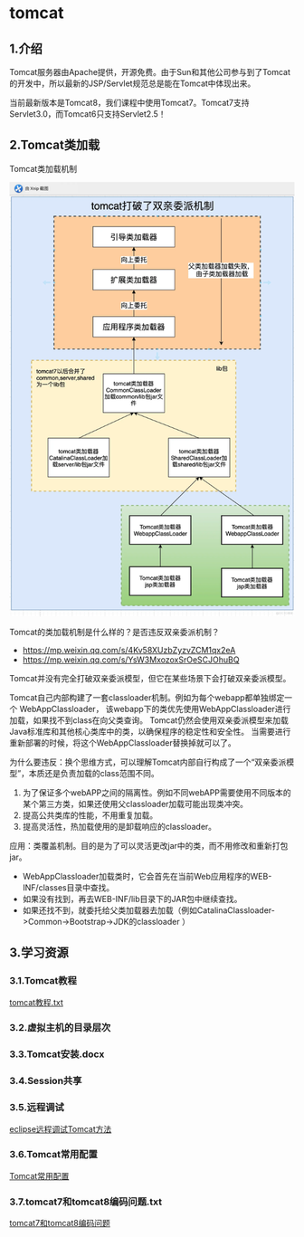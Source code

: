 # tomcat

## 1.介绍
Tomcat服务器由Apache提供，开源免费。由于Sun和其他公司参与到了Tomcat的开发中，所以最新的JSP/Servlet规范总是能在Tomcat中体现出来。

当前最新版本是Tomcat8，我们课程中使用Tomcat7。Tomcat7支持Servlet3.0，而Tomcat6只支持Servlet2.5！

## 2.Tomcat类加载
Tomcat类加载机制

![](img/tomcat/21551df3.png)

Tomcat的类加载机制是什么样的？是否违反双亲委派机制？
- https://mp.weixin.qq.com/s/4Kv58XUzbZyzvZCM1qx2eA
- https://mp.weixin.qq.com/s/YsW3MxozoxSrOeSCJOhuBQ

Tomcat并没有完全打破双亲委派模型，但它在某些场景下会打破双亲委派模型。

Tomcat自己内部构建了一套classloader机制。例如为每个webapp都单独绑定一个 WebAppClassloader，
该webapp下的类优先使用WebAppClassloader进行加载，如果找不到class在向父类查询。
Tomcat仍然会使用双亲委派模型来加载Java标准库和其他核心类库中的类，以确保程序的稳定性和安全性。
当需要进行重新部署的时候，将这个WebAppClassloader替换掉就可以了。

为什么要违反：换个思维方式，可以理解Tomcat内部自行构成了一个“双亲委派模型”，本质还是负责加载的class范围不同。
1. 为了保证多个webAPP之间的隔离性。例如不同webAPP需要使用不同版本的某个第三方类，如果还使用父classloader加载可能出现类冲突。
2. 提高公共类库的性能，不用重复加载。
3. 提高灵活性，热加载使用的是卸载响应的classloader。

应用：类覆盖机制。目的是为了可以灵活更改jar中的类，而不用修改和重新打包jar。
- WebAppClassloader加载类时，它会首先在当前Web应用程序的WEB-INF/classes目录中查找。 
- 如果没有找到，再去WEB-INF/lib目录下的JAR包中继续查找。
- 如果还找不到，就委托给父类加载器去加载（例如CatalinaClassloader->Common->Bootstrap->JDK的classloader ）

## 3.学习资源

### 3.1.Tomcat教程

<a target="_blank" href="./tomcat/tomcat">tomcat教程.txt</a>

<div name="wordShowDiv" word-url="./tomcat/Tomcat教程.docx"></div>

### 3.2.虚拟主机的目录层次

<div name="wordShowDiv" word-url="./tomcat/虚拟主机的目录层次.docx"></div>

### 3.3.Tomcat安装.docx

<div name="wordShowDiv" word-url="./tomcat/Tomcat安装.docx"></div>

### 3.4.Session共享

<div name="wordShowDiv" word-url="./tomcat/Session共享.docx"></div>

### 3.5.远程调试

[eclipse远程调试Tomcat方法](./tomcat/eclipse远程调试Tomcat方法.pdf)

### 3.6.Tomcat常用配置

<a target="_blank" href="./tomcat/Tomcat常用配置.sh">Tomcat常用配置</a>

### 3.7.tomcat7和tomcat8编码问题.txt

<a target="_blank" href="./tomcat/tomcat7和tomcat8编码问题.txt">tomcat7和tomcat8编码问题</a>
